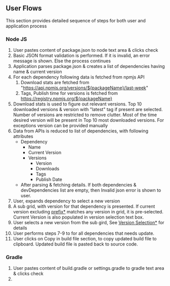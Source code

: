 ## User Flows
This section provides detailed sequence of steps for both user and application process

### Node JS
1. User pastes content of package.json to node text area & clicks check
2. Basic JSON format validation is performed. If it is invalid, an error message is shown. Else the process continues
3. Application parses package.json & creates a list of dependencies having name & current version
4. For each dependency following data is fetched from npmjs API 
    1. Download stats are fetched from "https://api.npmjs.org/versions/${packageName}/last-week"
    2. Tags, Publish time for versions is fetched from https://registry.npmjs.org/${packageName}
5. Download stats is used to figure out relevant versions. Top 10 downloaded versions & version with "latest" tag if present are selected.
Number of versions are restricted to remove clutter. Most of the time desired version will be present in Top 10 most downloaded versions.
For exceptions version can be provided manually
6. Data from APIs is reduced to list of dependencies, with following attributes
    - Dependency
        - Name
        - Current Version
        - Versions
            - Version
            - Downloads
            - Tags
            - Publish Date
    - After parsing & fetching details. If both dependencies & devDependencies list are empty, then Invalid json error is shown to user.
7. User, expands dependency to select a new version
8. A sub grid, with version for that dependency is presented. If current version excluding [prefix*](/user-guide?id=version-prefix) matches any version in grid, it is pre-selected.
Current Version is also populated in version selection text box.
9. User selects a new version from the sub gird, See [Version Selection*](/user-guide?id=version-selection) for details
10. User performs steps 7-9 to for all dependencies that needs update.
11. User clicks on Copy in build file section, to copy updated build file to clipboard. Updated build file is pasted back to source code.

### Gradle
1. User pastes content of build.gradle or settings.gradle to gradle text area & clicks check
2. 